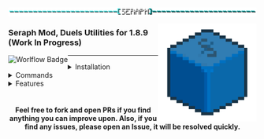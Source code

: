 <img 
     align="center" alt="title"  
     src="https://github.com/Scherso/Seraph/blob/master/.github/assets/title.png" 
/>

<img 
     align="right" alt="Logo" width="200px" 
     src="https://github.com/Scherso/Seraph/blob/master/src/main/resources/seraph.png" 
/>

### Seraph Mod, Duels Utilities for 1.8.9 (Work In Progress)

<img
     align="left" alt="Worlflow Badge"
     src="https://github.com/Scherso/Seraph/actions/workflows/gradle.yml/badge.svg"
/>

---

<details>
   <summary>
        Installation</summary>   
     
  ## Installation Guide
  1. **Install Minecraft 1.8.9**
  2. **Install the [Forge Loader for 1.8.9][forge189]**
  3. **Install the [latest Seraph version][download]**
  4. **Place the mod in your `minecraft/mods` directory**
     
  **See [Build with Gradle][gradlewiki] if you plan to build yourself.**
     
</details>

<details>
   <summary>
        Commands</summary>
  
  ## Commands
  - `/seraph` Opens the configuration screen.
  - `/seraph info` Sends a chat message with information regarding Seraph.
  - `/seraph setapikey` Allows you to set your Hypixel API key without running `/api new`
  - `/seraph getapikey` Sends a chat message with your api key, upon clicking you can copy it.
  - `/requeue` Requeues you to the last game you where in, alias: `/rq`
  - Sending a message with an invalid subcommand will send command usages.
     
</details>
  
<details>
   <summary>
        Features</summary>
     
  ## Features
  - Queue stats post duels update.
  - Autododge soon ™
  - literally everything else soon ™
     
</details>

<br />

<h4 align="center">
     Feel free to fork and open PRs if you find anything you can improve upon. Also, if you find any issues, please open an Issue, it will be resolved quickly.
</h4>

[forge189]: https://files.minecraftforge.net/net/minecraftforge/forge/index_1.8.9.html
[download]: https://youtu.be/dQw4w9WgXcQ
[gradlewiki]: https://github.com/Scherso/Seraph/wiki/Build-with-Gradle
